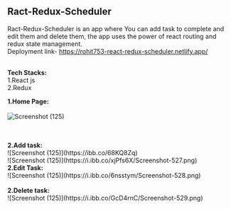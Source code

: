 ##  Ract-Redux-Scheduler <br/>
Ract-Redux-Scheduler is an app where You can add task to complete and edit them and delete them, the app uses the power of react routing and redux state management.
<br/>
Deployment link- https://rohit753-react-redux-scheduler.netlify.app/


<br/>
<strong>Tech Stacks:</strong><br/>
1.React js<br/>
2.Redux <br/>


<!-- Firstly we will land on Home page on Adidas clone. In Home page we can see the over view of websites and the trending products.<br/> -->

<strong>1.Home Page:</strong>
<br/>
<br/>
![Screenshot (125)](https://i.ibb.co/rmnzsbm/Screenshot-525.png)
<!-- In Home page there is a Navbar Using that we can navigate to Men's Page, Women's page & Kid's page. If we move to Men's page we can see the Men's page. -->
<br/>
<br/>
<strong>2.Add task:</strong><br/>
![Screenshot (125)](https://ibb.co/68KQ8Zq)
<br/>
![Screenshot (125)](https://i.ibb.co/xjPfs6X/Screenshot-527.png)
<br/>
<strong>2.Edit Task:</strong><br/>
![Screenshot (125)](https://i.ibb.co/6nsstym/Screenshot-528.png)
<br/>
<!-- ![Screenshot (125)](https://ibb.co/68KQ8Zq) -->
<br/>
<strong>2.Delete task:</strong><br/>
![Screenshot (125)](https://i.ibb.co/GcD4rnC/Screenshot-529.png)
<br/>
<br/>
